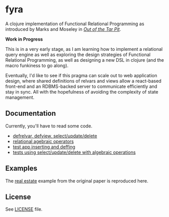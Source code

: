 # fyra

A clojure implementation of Functional Relational Programming as introduced by Marks and Moseley in _[Out of the Tar Pit](http://shaffner.us/cs/papers/tarpit.pdf)_.

**Work in Progress**

This is in a very early stage, as I am learning how to implement a relational query engine as well as exploring the design strategies of Functional Relational Programming, as well as designing a new DSL in clojure (and the macro funkiness to go along).

Eventually, I'd like to see if this pragma can scale out to web application design, where shared definitions of relvars and views allow a react-based front-end and an RDBMS-backed server to communicate efficiently and stay in sync. All with the hopefulness of avoiding the complexity of state management.

## Documentation

Currently, you'll have to read some code.

- [defrelvar, defview, select/update/delete](https://github.com/yanatan16/fyra/blob/master/src/fyra/core.clj)
- [relational agebraic operators](https://github.com/yanatan16/fyra/blob/master/src/fyra/relational.clj)
- [test app inserting and deffing](https://github.com/yanatan16/fyra/blob/master/test/fyra/test_app.clj)
- [tests using select/update/delete with algebraic operations](https://github.com/yanatan16/fyra/blob/master/test/fyra/core_test.clj)

## Examples

The [real estate](https://github.com/yanatan16/fyra/tree/master/examples/real-estate) example from the original paper is reproduced here.

## License

See [LICENSE](https://github.com/yanatan16/fyra/blob/master/LICENSE) file.